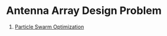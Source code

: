 # Antenna Array Design Problem

 1. [Particle Swarm Optimization](https://vle.aston.ac.uk/bbcswebdav/pid-1421525-dt-content-rid-8837064_1/courses/2018_CS3910/2018_CS3910_ImportedContent_20180927095813/cs3910-lab-3.pdf)